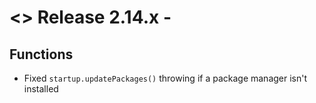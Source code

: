 # <> Release 2.14.x - 

## Functions
- Fixed `startup.updatePackages()` throwing if a package manager isn't installed